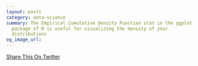 ```yaml
---
layout: posts
category: data-science
summary: The Empirical Cumulative Density Function stat in the ggplot
  package of R is useful for visualizing the density of your
  distributions
og_image_url:
---
```

<a href="https://twitter.com/share" class="twitter-share-button"
data-via="brycemcd" data-size="large" data-related="brycemcd"
data-text="Comparing weather data using ggplot in R"
data-count="none" data-hashtags="rstats,weather">Share This On Twitter</a>
